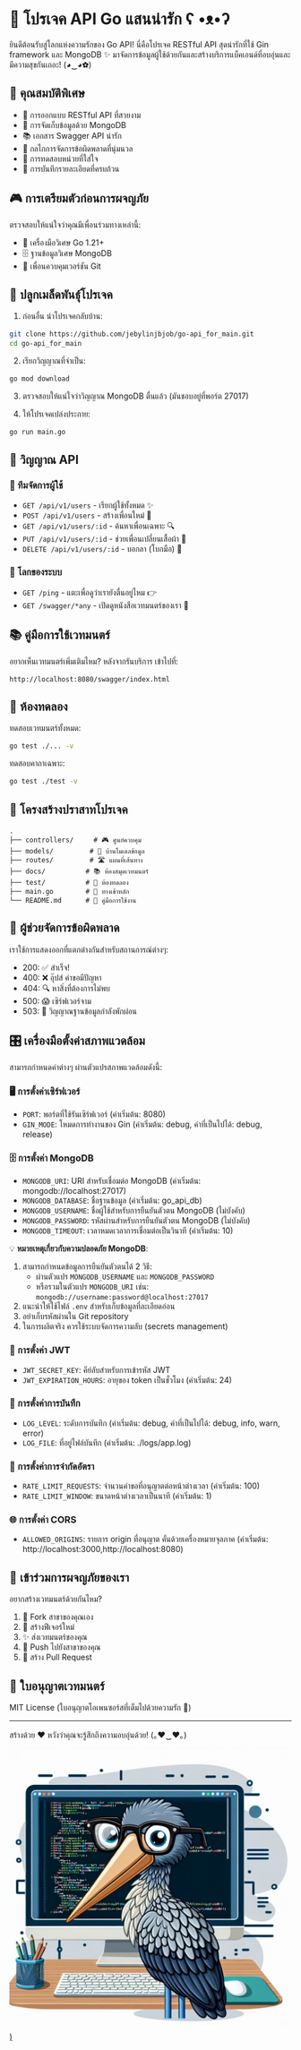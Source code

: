 # 🌈 โปรเจค API Go แสนน่ารัก ʕ •ᴥ•ʔ

ยินดีต้อนรับสู่โลกแห่งความรักของ Go API! นี่คือโปรเจค RESTful API สุดน่ารักที่ใช้ Gin framework และ MongoDB ✨
มาจัดการข้อมูลผู้ใช้ด้วยกันและสร้างบริการแบ็คเอนด์ที่อบอุ่นและมีความสุขกันเถอะ! (◕‿◕✿)

## 🎨 คุณสมบัติพิเศษ

- 🌟 การออกแบบ RESTful API ที่สวยงาม
- 🍃 การจัดเก็บข้อมูลด้วย MongoDB
- 📚 เอกสาร Swagger API น่ารัก
- 🎯 กลไกการจัดการข้อผิดพลาดที่นุ่มนวล
- 🧪 การทดสอบหน่วยที่ใส่ใจ
- 📝 การบันทึกรายละเอียดที่ครบถ้วน

## 🎮 การเตรียมตัวก่อนการผจญภัย

ตรวจสอบให้แน่ใจว่าคุณมีเพื่อนร่วมทางเหล่านี้:
- 🚀 เครื่องมือวิเศษ Go 1.21+
- 🗄️ ฐานข้อมูลวิเศษ MongoDB
- 🐙 เพื่อนควบคุมเวอร์ชัน Git

## 🌱 ปลูกเมล็ดพันธุ์โปรเจค

1. ก่อนอื่น นำโปรเจคกลับบ้าน:
```bash
git clone https://github.com/jebylinjbjob/go-api_for_main.git
cd go-api_for_main
```

2. เรียกวิญญาณที่จำเป็น:
```bash
go mod download
```

3. ตรวจสอบให้แน่ใจว่าวิญญาณ MongoDB ตื่นแล้ว (มันชอบอยู่ที่พอร์ต 27017)

4. ให้โปรเจคเปล่งประกาย:
```bash
go run main.go
```

## 🎯 วิญญาณ API

### 👥 ทีมจัดการผู้ใช้
- `GET /api/v1/users` - เรียกผู้ใช้ทั้งหมด ✨
- `POST /api/v1/users` - สร้างเพื่อนใหม่ 🎉
- `GET /api/v1/users/:id` - ค้นหาเพื่อนเฉพาะ 🔍
- `PUT /api/v1/users/:id` - ช่วยเพื่อนเปลี่ยนเสื้อผ้า 👕
- `DELETE /api/v1/users/:id` - บอกลา (โบกมือ) 👋

### 🎪 โลกของระบบ
- `GET /ping` - แตะเพื่อดูว่าเรายังตื่นอยู่ไหม 👉
- `GET /swagger/*any` - เปิดดูหนังสือเวทมนตร์ของเรา 📖

## 📚 คู่มือการใช้เวทมนตร์

อยากเห็นเวทมนตร์เพิ่มเติมไหม? หลังจากรันบริการ เข้าไปที่:
```
http://localhost:8080/swagger/index.html
```

## 🧪 ห้องทดลอง

ทดสอบเวทมนตร์ทั้งหมด:
```bash
go test ./... -v
```

ทดสอบคาถาเฉพาะ:
```bash
go test ./test -v
```

## 🏰 โครงสร้างปราสาทโปรเจค

```
.
├── controllers/     # 🎮 ศูนย์ควบคุม
├── models/         # 📝 บ้านโมเดลข้อมูล
├── routes/         # 🛣️ แผนที่เส้นทาง
├── docs/          # 📚 ห้องสมุดเวทมนตร์
├── test/          # 🧪 ห้องทดลอง
├── main.go        # 🎯 ทางเข้าหลัก
└── README.md      # 📖 คู่มือการใช้งาน
```

## 🎨 ผู้ช่วยจัดการข้อผิดพลาด

เราใช้การแสดงออกที่แตกต่างกันสำหรับสถานการณ์ต่างๆ:

- 200: ✅ สำเร็จ!
- 400: ❌ อุ๊ปส์ คำขอมีปัญหา
- 404: 🔍 หาสิ่งที่ต้องการไม่พบ
- 500: 😱 เซิร์ฟเวอร์จาม
- 503: 🏥 วิญญาณฐานข้อมูลกำลังพักผ่อน

## 🎛️ เครื่องมือตั้งค่าสภาพแวดล้อม

สามารถกำหนดค่าต่างๆ ผ่านตัวแปรสภาพแวดล้อมดังนี้:

### 🖥️ การตั้งค่าเซิร์ฟเวอร์
- `PORT`: พอร์ตที่ใช้รันเซิร์ฟเวอร์ (ค่าเริ่มต้น: 8080)
- `GIN_MODE`: โหมดการทำงานของ Gin (ค่าเริ่มต้น: debug, ค่าที่เป็นไปได้: debug, release)

### 🗄️ การตั้งค่า MongoDB
- `MONGODB_URI`: URI สำหรับเชื่อมต่อ MongoDB (ค่าเริ่มต้น: mongodb://localhost:27017)
- `MONGODB_DATABASE`: ชื่อฐานข้อมูล (ค่าเริ่มต้น: go_api_db)
- `MONGODB_USERNAME`: ชื่อผู้ใช้สำหรับการยืนยันตัวตน MongoDB (ไม่บังคับ)
- `MONGODB_PASSWORD`: รหัสผ่านสำหรับการยืนยันตัวตน MongoDB (ไม่บังคับ)
- `MONGODB_TIMEOUT`: เวลาหมดเวลาการเชื่อมต่อเป็นวินาที (ค่าเริ่มต้น: 10)

💡 **หมายเหตุเกี่ยวกับความปลอดภัย MongoDB**:
1. สามารถกำหนดข้อมูลการยืนยันตัวตนได้ 2 วิธี:
   - ผ่านตัวแปร `MONGODB_USERNAME` และ `MONGODB_PASSWORD`
   - หรือรวมในตัวแปร `MONGODB_URI` เช่น: `mongodb://username:password@localhost:27017`
2. แนะนำให้ใช้ไฟล์ `.env` สำหรับเก็บข้อมูลที่ละเอียดอ่อน
3. อย่าเก็บรหัสผ่านใน Git repository
4. ในการผลิตจริง ควรใช้ระบบจัดการความลับ (secrets management)

### 🔐 การตั้งค่า JWT
- `JWT_SECRET_KEY`: คีย์ลับสำหรับการเข้ารหัส JWT
- `JWT_EXPIRATION_HOURS`: อายุของ token เป็นชั่วโมง (ค่าเริ่มต้น: 24)

### 📝 การตั้งค่าการบันทึก
- `LOG_LEVEL`: ระดับการบันทึก (ค่าเริ่มต้น: debug, ค่าที่เป็นไปได้: debug, info, warn, error)
- `LOG_FILE`: ที่อยู่ไฟล์บันทึก (ค่าเริ่มต้น: ./logs/app.log)

### 🚦 การตั้งค่าการจำกัดอัตรา
- `RATE_LIMIT_REQUESTS`: จำนวนคำขอที่อนุญาตต่อหน้าต่างเวลา (ค่าเริ่มต้น: 100)
- `RATE_LIMIT_WINDOW`: ขนาดหน้าต่างเวลาเป็นนาที (ค่าเริ่มต้น: 1)

### 🌐 การตั้งค่า CORS
- `ALLOWED_ORIGINS`: รายการ origin ที่อนุญาต คั่นด้วยเครื่องหมายจุลภาค (ค่าเริ่มต้น: http://localhost:3000,http://localhost:8080)

## 🌟 เข้าร่วมการผจญภัยของเรา

อยากสร้างเวทมนตร์ด้วยกันไหม?

1. 🍴 Fork สาขาของคุณเอง
2. 🌱 สร้างฟีเจอร์ใหม่
3. ✨ ส่งเวทมนตร์ของคุณ
4. 🚀 Push ไปยังสาขาของคุณ
5. 🎉 สร้าง Pull Request

## 📜 ใบอนุญาตเวทมนตร์

MIT License (ใบอนุญาตโอเพนซอร์สที่เต็มไปด้วยความรัก 💝)

---
สร้างด้วย ❤️ หวังว่าคุณจะรู้สึกถึงความอบอุ่นด้วย! (｡♥‿♥｡) 


[![image](https://github.com/jebylinjbjob/go-api_for_main/blob/main/ICON.jpeg))](https://github.com/jebylinjbjob/go-api_for_main/blob/main/ICON.jpeg)
